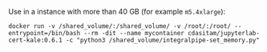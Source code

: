 
Use in a instance with more than 40 GB (for example `m5.4xlarge`):

```
docker run -v /shared_volume/:/shared_volume/ -v /root/:/root/ --entrypoint=/bin/bash --rm -dit --name mycontainer cdasitam/jupyterlab-cert-kale:0.6.1 -c "python3 /shared_volume/integralpipe-set_memory.py"
```

